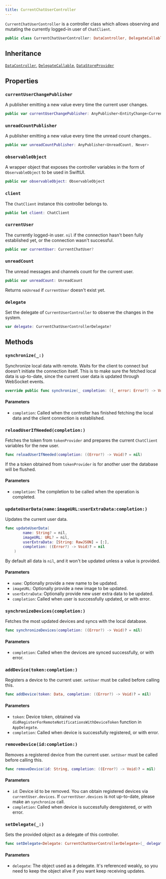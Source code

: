 ```yaml
---
title: CurrentChatUserController
---
```


`CurrentChatUserController` is a controller class which allows observing and mutating the currently logged-in
user of `ChatClient`.

``` swift
public class CurrentChatUserController: DataController, DelegateCallable, DataStoreProvider 
```

## Inheritance

[`DataController`](../../data-controller), [`DelegateCallable`](../../delegate-callable), [`DataStoreProvider`](../../../database/data-store-provider)

## Properties

### `currentUserChangePublisher`

A publisher emitting a new value every time the current user changes.

``` swift
public var currentUserChangePublisher: AnyPublisher<EntityChange<CurrentChatUser>, Never> 
```

### `unreadCountPublisher`

A publisher emitting a new value every time the unread count changes..

``` swift
public var unreadCountPublisher: AnyPublisher<UnreadCount, Never> 
```

### `observableObject`

A wrapper object that exposes the controller variables in the form of `ObservableObject` to be used in SwiftUI.

``` swift
public var observableObject: ObservableObject 
```

### `client`

The `ChatClient` instance this controller belongs to.

``` swift
public let client: ChatClient
```

### `currentUser`

The currently logged-in user. `nil` if the connection hasn't been fully established yet, or the connection
wasn't successful.

``` swift
public var currentUser: CurrentChatUser? 
```

### `unreadCount`

The unread messages and channels count for the current user.

``` swift
public var unreadCount: UnreadCount 
```

Returns `noUnread` if `currentUser` doesn't exist yet.

### `delegate`

Set the delegate of `CurrentUserController` to observe the changes in the system.

``` swift
var delegate: CurrentChatUserControllerDelegate? 
```

## Methods

### `synchronize(_:)`

Synchronize local data with remote. Waits for the client to connect but doesn’t initiate the connection itself.
This is to make sure the fetched local data is up-to-date, since the current user data is updated through WebSocket events.

``` swift
override public func synchronize(_ completion: ((_ error: Error?) -> Void)? = nil) 
```

#### Parameters

  - `completion`: Called when the controller has finished fetching the local data and the client connection is established.

### `reloadUserIfNeeded(completion:)`

Fetches the token from `tokenProvider` and prepares the current `ChatClient` variables
for the new user.

``` swift
func reloadUserIfNeeded(completion: ((Error?) -> Void)? = nil) 
```

If the a token obtained from `tokenProvider` is for another user the
database will be flushed.

#### Parameters

  - `completion`: The completion to be called when the operation is completed.

### `updateUserData(name:imageURL:userExtraData:completion:)`

Updates the current user data.

``` swift
func updateUserData(
        name: String? = nil,
        imageURL: URL? = nil,
        userExtraData: [String: RawJSON] = [:],
        completion: ((Error?) -> Void)? = nil
    ) 
```

By default all data is `nil`, and it won't be updated unless a value is provided.

#### Parameters

  - `name`: Optionally provide a new name to be updated.
  - `imageURL`: Optionally provide a new image to be updated.
  - `userExtraData`: Optionally provide new user extra data to be updated.
  - `completion`: Called when user is successfully updated, or with error.

### `synchronizeDevices(completion:)`

Fetches the most updated devices and syncs with the local database.

``` swift
func synchronizeDevices(completion: ((Error?) -> Void)? = nil) 
```

#### Parameters

  - `completion`: Called when the devices are synced successfully, or with error.

### `addDevice(token:completion:)`

Registers a device to the current user.
`setUser` must be called before calling this.

``` swift
func addDevice(token: Data, completion: ((Error?) -> Void)? = nil) 
```

#### Parameters

  - `token`: Device token, obtained via `didRegisterForRemoteNotificationsWithDeviceToken` function in `AppDelegate`.
  - `completion`: Called when device is successfully registered, or with error.

### `removeDevice(id:completion:)`

Removes a registered device from the current user.
`setUser` must be called before calling this.

``` swift
func removeDevice(id: String, completion: ((Error?) -> Void)? = nil) 
```

#### Parameters

  - `id`: Device id to be removed. You can obtain registered devices via `currentUser.devices`. If `currentUser.devices` is not up-to-date, please make an `synchronize` call.
  - `completion`: Called when device is successfully deregistered, or with error.

### `setDelegate(_:)`

Sets the provided object as a delegate of this controller.

``` swift
func setDelegate<Delegate: CurrentChatUserControllerDelegate>(_ delegate: Delegate?) 
```

#### Parameters

  - `delegate`: The object used as a delegate. It's referenced weakly, so you need to keep the object alive if you want keep receiving updates.
